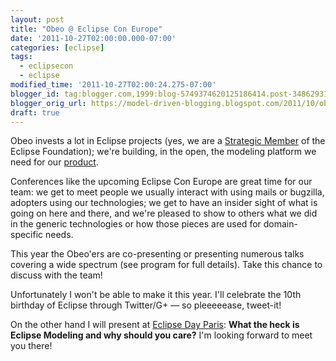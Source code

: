 ```yaml
---
layout: post
title: "Obeo @ Eclipse Con Europe"
date: '2011-10-27T02:00:00.000-07:00'
categories: [eclipse]
tags:
  - eclipsecon
  - eclipse
modified_time: '2011-10-27T02:00:24.275-07:00'
blogger_id: tag:blogger.com,1999:blog-5749374620125186414.post-3486293101081552945
blogger_orig_url: https://model-driven-blogging.blogspot.com/2011/10/obeo-eclipse-con-europe.html
draft: true
---
```


Obeo invests a lot in Eclipse projects (yes, we are a [Strategic Member](https://www.eclipse.dev/membership/showMembersWithTag.php?TagID=strategic) of the Eclipse Foundation); we're building, in the open, the modeling platform we need for our [product](https://www.obeodesigner.com/).

Conferences like the upcoming Eclipse Con Europe are great time for our team: we get to meet people we usually interact with using mails or bugzilla, adopters using our technologies; we get to have an insider sight of what is going on here and there, and we're pleased to show to others what we did in the generic technologies or how those pieces are used for domain-specific needs.

This year the Obeo'ers are co-presenting or presenting numerous talks covering a wide spectrum (see program for full details). Take this chance to discuss with the team!

Unfortunately I won't be able to make it this year. I'll celebrate the 10th birthday of Eclipse through Twitter/G+ — so pleeeeease, tweet-it!

On the other hand I will present at [Eclipse Day Paris](https://www.eclipsedayparis.com/): **What the heck is Eclipse Modeling and why should you care?** I'm looking forward to meet you there!

